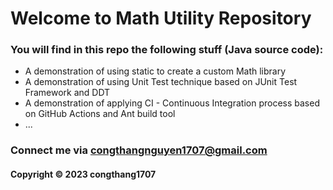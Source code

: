 # Welcome to Math Utility Repository
### You will find in this repo the following stuff (Java source code):

* A demonstration of using static to create a custom Math library
* A demonstration of using Unit Test technique based on JUnit Test
Framework and DDT
* A demonstration of applying CI - Continuous Integration process based on GitHub Actions and Ant build tool
* ...

### Connect me via congthangnguyen1707@gmail.com
#### Copyright &#169; 2023 congthang1707  